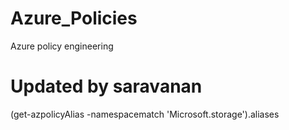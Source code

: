 # Azure_Policies
Azure policy engineering


# Updated by saravanan
(get-azpolicyAlias -namespacematch 'Microsoft.storage').aliases
